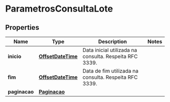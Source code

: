 # ParametrosConsultaLote

## Properties
Name | Type | Description | Notes
------------ | ------------- | ------------- | -------------
**inicio** | [**OffsetDateTime**](OffsetDateTime.md) | Data inicial utilizada na consulta. Respeita RFC 3339. | 
**fim** | [**OffsetDateTime**](OffsetDateTime.md) | Data de fim utilizada na consulta. Respeita RFC 3339. | 
**paginacao** | [**Paginacao**](Paginacao.md) |  | 
